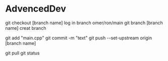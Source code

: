 # AdvencedDev
git checkout [branch name]  log in branch omer/ron/main
git branch [branch name] creat branch


git add "main.cpp"
git commit -m "text"
git push --set-upstream origin [branch name]  

git pull 
git status
